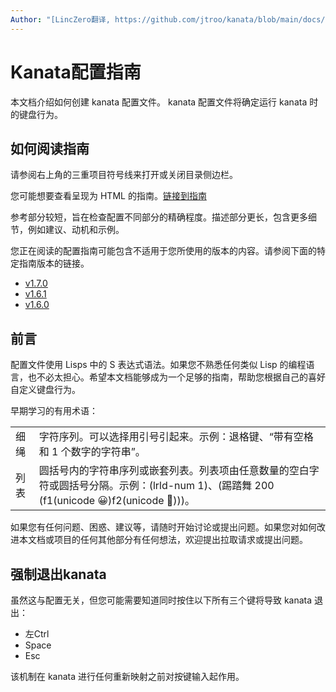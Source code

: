 ```yaml
---
Author: "[LincZero翻译, https://github.com/jtroo/kanata/blob/main/docs/config.adoc#how-to-read-the-guide]"
---
```


# Kanata配置指南

本文档介绍如何创建 kanata 配置文件。 kanata 配置文件将确定运行 kanata 时的键盘行为。

## 如何阅读指南

请参阅右上角的三重项目符号线来打开或关闭目录侧边栏。

您可能想要查看呈现为 HTML 的指南。[链接到指南](https://jtroo.github.io/config.html)

参考部分较短，旨在检查配置不同部分的精确程度。描述部分更长，包含更多细节，例如建议、动机和示例。

您正在阅读的配置指南可能包含不适用于您所使用的版本的内容。请参阅下面的特定指南版本的链接。

- [v1.7.0](https://github.com/jtroo/kanata/blob/v1.7.0/docs/config.adoc)
- [v1.6.1](https://github.com/jtroo/kanata/blob/v1.6.1/docs/config.adoc)
- [v1.6.0](https://github.com/jtroo/kanata/blob/v1.6.0/docs/config.adoc)

## 前言

配置文件使用 Lisps 中的 S 表达式语法。如果您不熟悉任何类似 Lisp 的编程语言，也不必太担心。希望本文档能够成为一个足够的指南，帮助您根据自己的喜好自定义键盘行为。

早期学习的有用术语：

|   |   |
|---|---|
|细绳|字符序列。可以选择用引号引起来。示例：退格键、“带有空格和 1 个数字的字符串”。|
|列表|圆括号内的字符串序列或嵌套列表。列表项由任意数量的空白字符或圆括号分隔。示例：(lrld-num 1)、(踢踏舞 200 (f1(unicode 😀)f2(unicode 🙂)))。|

如果您有任何问题、困惑、建议等，请随时开始讨论或提出问题。如果您对如何改进本文档或项目的任何其他部分有任何想法，欢迎提出拉取请求或提出问题。

## 强制退出kanata

虽然这与配置无关，但您可能需要知道同时按住以下所有三个键将导致 kanata 退出：

- 左Ctrl
- Space
- Esc
    
该机制在 kanata 进行任何重新映射之前对按键输入起作用。
